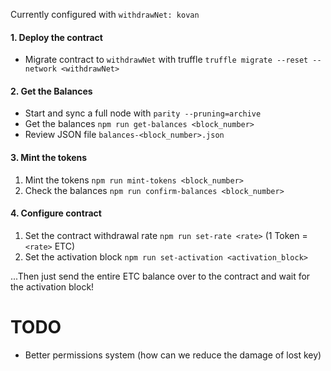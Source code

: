 Currently configured with `withdrawNet: kovan`

#### 1. Deploy the contract

* Migrate contract to `withdrawNet` with truffle `truffle migrate --reset --network <withdrawNet>`

#### 2. Get the Balances

* Start and sync a full node with `parity --pruning=archive`
* Get the balances `npm run get-balances <block_number>`
* Review JSON file `balances-<block_number>.json`

#### 3. Mint the tokens

1. Mint the tokens `npm run mint-tokens <block_number>`
1. Check the balances `npm run confirm-balances <block_number>`

#### 4. Configure contract

1. Set the contract withdrawal rate `npm run set-rate <rate>` (1 Token = `<rate>` ETC)
1. Set the activation block `npm run set-activation <activation_block>`

...Then just send the entire ETC balance over to the contract and wait for the activation block!

# TODO

* Better permissions system (how can we reduce the damage of lost key)
